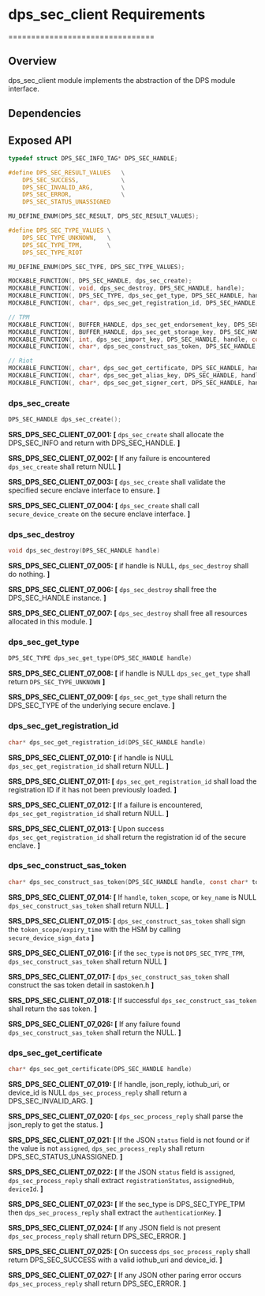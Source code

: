 # dps_sec_client Requirements

================================

## Overview

dps_sec_client module implements the abstraction of the DPS module interface.

## Dependencies

## Exposed API

```c
typedef struct DPS_SEC_INFO_TAG* DPS_SEC_HANDLE;

#define DPS_SEC_RESULT_VALUES   \
    DPS_SEC_SUCCESS,            \
    DPS_SEC_INVALID_ARG,        \
    DPS_SEC_ERROR,              \
    DPS_SEC_STATUS_UNASSIGNED

MU_DEFINE_ENUM(DPS_SEC_RESULT, DPS_SEC_RESULT_VALUES);

#define DPS_SEC_TYPE_VALUES \
    DPS_SEC_TYPE_UNKNOWN,   \
    DPS_SEC_TYPE_TPM,       \
    DPS_SEC_TYPE_RIOT

MU_DEFINE_ENUM(DPS_SEC_TYPE, DPS_SEC_TYPE_VALUES);

MOCKABLE_FUNCTION(, DPS_SEC_HANDLE, dps_sec_create);
MOCKABLE_FUNCTION(, void, dps_sec_destroy, DPS_SEC_HANDLE, handle);
MOCKABLE_FUNCTION(, DPS_SEC_TYPE, dps_sec_get_type, DPS_SEC_HANDLE, handle);
MOCKABLE_FUNCTION(, char*, dps_sec_get_registration_id, DPS_SEC_HANDLE, handle);

// TPM
MOCKABLE_FUNCTION(, BUFFER_HANDLE, dps_sec_get_endorsement_key, DPS_SEC_HANDLE, handle);
MOCKABLE_FUNCTION(, BUFFER_HANDLE, dps_sec_get_storage_key, DPS_SEC_HANDLE, handle);
MOCKABLE_FUNCTION(, int, dps_sec_import_key, DPS_SEC_HANDLE, handle, const unsigned char*, key, size_t, key_len);
MOCKABLE_FUNCTION(, char*, dps_sec_construct_sas_token, DPS_SEC_HANDLE, handle, const char*, token_scope, const char*, key_name, size_t, expiry_time);

// Riot
MOCKABLE_FUNCTION(, char*, dps_sec_get_certificate, DPS_SEC_HANDLE, handle);
MOCKABLE_FUNCTION(, char*, dps_sec_get_alias_key, DPS_SEC_HANDLE, handle);
MOCKABLE_FUNCTION(, char*, dps_sec_get_signer_cert, DPS_SEC_HANDLE, handle);
```

### dps_sec_create

```c
DPS_SEC_HANDLE dps_sec_create();
```

**SRS_DPS_SEC_CLIENT_07_001: [** `dps_sec_create` shall allocate the DPS_SEC_INFO and return with DPS_SEC_HANDLE. **]**

**SRS_DPS_SEC_CLIENT_07_002: [** If any failure is encountered `dps_sec_create` shall return NULL **]**

**SRS_DPS_SEC_CLIENT_07_003: [** `dps_sec_create` shall validate the specified secure enclave interface to ensure. **]**

**SRS_DPS_SEC_CLIENT_07_004: [** `dps_sec_create` shall call `secure_device_create` on the secure enclave interface. **]**


### dps_sec_destroy

```c
void dps_sec_destroy(DPS_SEC_HANDLE handle)
```

**SRS_DPS_SEC_CLIENT_07_005: [** if handle is NULL, `dps_sec_destroy` shall do nothing. **]**

**SRS_DPS_SEC_CLIENT_07_006: [** `dps_sec_destroy` shall free the DPS_SEC_HANDLE instance. **]**

**SRS_DPS_SEC_CLIENT_07_007: [** `dps_sec_destroy` shall free all resources allocated in this module. **]**


### dps_sec_get_type

```c
DPS_SEC_TYPE dps_sec_get_type(DPS_SEC_HANDLE handle)
```

**SRS_DPS_SEC_CLIENT_07_008: [** if handle is NULL `dps_sec_get_type` shall return `DPS_SEC_TYPE_UNKNOWN` **]**

**SRS_DPS_SEC_CLIENT_07_009: [** `dps_sec_get_type` shall return the DPS_SEC_TYPE of the underlying secure enclave. **]**


### dps_sec_get_registration_id

```c
char* dps_sec_get_registration_id(DPS_SEC_HANDLE handle)
```

**SRS_DPS_SEC_CLIENT_07_010: [** if handle is NULL `dps_sec_get_registration_id` shall return NULL. **]**

**SRS_DPS_SEC_CLIENT_07_011: [** `dps_sec_get_registration_id` shall load the registration ID if it has not been previously loaded. **]**

**SRS_DPS_SEC_CLIENT_07_012: [** If a failure is encountered, `dps_sec_get_registration_id` shall return NULL. **]**

**SRS_DPS_SEC_CLIENT_07_013: [** Upon success `dps_sec_get_registration_id` shall return the registration id of the secure enclave. **]**


### dps_sec_construct_sas_token

```c
char* dps_sec_construct_sas_token(DPS_SEC_HANDLE handle, const char* token_scope, const char* key_name, size_t expiry_time)
```

**SRS_DPS_SEC_CLIENT_07_014: [** If `handle`, `token_scope`, or `key_name` is NULL `dps_sec_construct_sas_token` shall return NULL. **]**

**SRS_DPS_SEC_CLIENT_07_015: [** `dps_sec_construct_sas_token` shall sign the `token_scope/expiry_time` with the HSM by calling `secure_device_sign_data` **]**

**SRS_DPS_SEC_CLIENT_07_016: [** if the `sec_type` is not `DPS_SEC_TYPE_TPM`, `dps_sec_construct_sas_token` shall return NULL **]**

**SRS_DPS_SEC_CLIENT_07_017: [** `dps_sec_construct_sas_token` shall construct the sas token detail in sastoken.h **]**

**SRS_DPS_SEC_CLIENT_07_018: [** If successful `dps_sec_construct_sas_token` shall return the sas token. **]**

**SRS_DPS_SEC_CLIENT_07_026: [** If any failure found `dps_sec_construct_sas_token` shall return the NULL. **]**

### dps_sec_get_certificate

```c
char* dps_sec_get_certificate(DPS_SEC_HANDLE handle)
```

**SRS_DPS_SEC_CLIENT_07_019: [** If handle, json_reply, iothub_uri, or device_id is NULL `dps_sec_process_reply` shall return a DPS_SEC_INVALID_ARG. **]**

**SRS_DPS_SEC_CLIENT_07_020: [** `dps_sec_process_reply` shall parse the json_reply to get the status. **]**

**SRS_DPS_SEC_CLIENT_07_021: [** If the JSON `status` field is not found or if the value is not `assigned`, `dps_sec_process_reply` shall return DPS_SEC_STATUS_UNASSIGNED. **]**

**SRS_DPS_SEC_CLIENT_07_022: [** If the JSON `status` field is `assigned`, `dps_sec_process_reply` shall extract `registrationStatus`, `assignedHub`, `deviceId`. **]**

**SRS_DPS_SEC_CLIENT_07_023: [** If the sec_type is DPS_SEC_TYPE_TPM then `dps_sec_process_reply` shall extract the `authenticationKey`. **]**

**SRS_DPS_SEC_CLIENT_07_024: [** If any JSON field is not present `dps_sec_process_reply` shall return DPS_SEC_ERROR. **]**

**SRS_DPS_SEC_CLIENT_07_025: [** On success `dps_sec_process_reply` shall return DPS_SEC_SUCCESS with a valid iothub_uri and device_id. **]**

**SRS_DPS_SEC_CLIENT_07_027: [** If any JSON other paring error occurs `dps_sec_process_reply` shall return DPS_SEC_ERROR. **]**